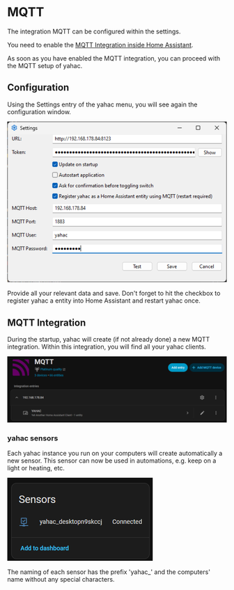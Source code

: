 # MQTT

The integration MQTT can be configured within the settings. 

You need to enable the [MQTT Integration inside Home Assistant](https://www.home-assistant.io/integrations/mqtt/).

As soon as you have enabled the MQTT integration, you can proceed with the MQTT setup of yahac.

## Configuration

Using the Settings entry of the yahac menu, you will see again the configuration window.

![configuration](assets/screenshots/yahac_configuration.png)

Provide all your relevant data and save. Don't forget to hit the checkbox to register yahac a entity into Home Assistant and restart yahac once.

## MQTT Integration

During the startup, yahac will create (if not already done) a new MQTT integration. Within this integration, you will find all your yahac clients.

![HA MQTT Integration](assets\screenshots\ha_mqtt_integration.png)

### yahac sensors

Each yahac instance you run on your computers will create automatically a new sensor. This sensor can now be used in automations, e.g. keep on a light or heating, etc.

![HA MQTT Integration Sensor](assets\screenshots\ha_mqtt_integration_sensor.png)

The naming of each sensor has the prefix 'yahac_' and the computers' name without any special characters.

